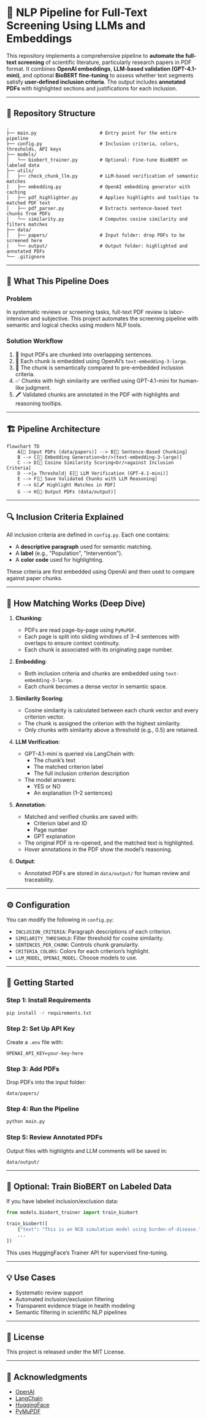 # 🧠 NLP Pipeline for Full-Text Screening Using LLMs and Embeddings

This repository implements a comprehensive pipeline to **automate the full-text screening** of scientific literature, particularly research papers in PDF format. It combines **OpenAI embeddings**, **LLM-based validation (GPT-4.1-mini)**, and optional **BioBERT fine-tuning** to assess whether text segments satisfy **user-defined inclusion criteria**. The output includes **annotated PDFs** with highlighted sections and justifications for each inclusion.

---

## 📂 Repository Structure

```
.
├── main.py                       # Entry point for the entire pipeline
├── config.py                     # Inclusion criteria, colors, thresholds, API keys
├── models/
│   └── biobert_trainer.py        # Optional: Fine-tune BioBERT on labeled data
├── utils/
│   ├── check_chunk_llm.py        # LLM-based verification of semantic matches
│   ├── embedding.py              # OpenAI embedding generator with caching
│   ├── pdf_highlighter.py        # Applies highlights and tooltips to matched PDF text
│   ├── pdf_parser.py             # Extracts sentence-based text chunks from PDFs
│   └── similarity.py             # Computes cosine similarity and filters matches
├── data/
│   ├── papers/                   # Input folder: drop PDFs to be screened here
│   └── output/                   # Output folder: highlighted and annotated PDFs
└── .gitignore
```

---

## 🧠 What This Pipeline Does

### Problem
In systematic reviews or screening tasks, full-text PDF review is labor-intensive and subjective. This project automates the screening pipeline with semantic and logical checks using modern NLP tools.

### Solution Workflow
1. 📄 Input PDFs are chunked into overlapping sentences.
2. 🔢 Each chunk is embedded using OpenAI’s `text-embedding-3-large`.
3. 🧠 The chunk is semantically compared to pre-embedded inclusion criteria.
4. ✅ Chunks with high similarity are verified using GPT-4.1-mini for human-like judgment.
5. 🖍️ Validated chunks are annotated in the PDF with highlights and reasoning tooltips.

---

## 🏗️ Pipeline Architecture

```mermaid
flowchart TD
    A[📄 Input PDFs (data/papers)] --> B[🧩 Sentence-Based Chunking]
    B --> C[🔢 Embedding Generation<br/>(text-embedding-3-large)]
    C --> D[📐 Cosine Similarity Scoring<br/>against Inclusion Criteria]
    D -->|≥ Threshold| E[🤖 LLM Verification (GPT-4.1-mini)]
    E --> F[🧠 Save Validated Chunks with LLM Reasoning]
    F --> G[🖍️ Highlight Matches in PDF]
    G --> H[📂 Output PDFs (data/output)]
```

---

## 🔍 Inclusion Criteria Explained

All inclusion criteria are defined in `config.py`. Each one contains:
- A **descriptive paragraph** used for semantic matching.
- A **label** (e.g., "Population", "Intervention").
- A **color code** used for highlighting.

These criteria are first embedded using OpenAI and then used to compare against paper chunks.

---

## 🧪 How Matching Works (Deep Dive)

1. **Chunking**:
   - PDFs are read page-by-page using `PyMuPDF`.
   - Each page is split into sliding windows of 3–4 sentences with overlaps to ensure context continuity.
   - Each chunk is associated with its originating page number.

2. **Embedding**:
   - Both inclusion criteria and chunks are embedded using `text-embedding-3-large`.
   - Each chunk becomes a dense vector in semantic space.

3. **Similarity Scoring**:
   - Cosine similarity is calculated between each chunk vector and every criterion vector.
   - The chunk is assigned the criterion with the highest similarity.
   - Only chunks with similarity above a threshold (e.g., 0.5) are retained.

4. **LLM Verification**:
   - GPT-4.1-mini is queried via LangChain with:
     - The chunk’s text
     - The matched criterion label
     - The full inclusion criterion description
   - The model answers:
     - YES or NO
     - An explanation (1–2 sentences)

5. **Annotation**:
   - Matched and verified chunks are saved with:
     - Criterion label and ID
     - Page number
     - GPT explanation
   - The original PDF is re-opened, and the matched text is highlighted.
   - Hover annotations in the PDF show the model’s reasoning.

6. **Output**:
   - Annotated PDFs are stored in `data/output/` for human review and traceability.

---

## ⚙️ Configuration

You can modify the following in `config.py`:
- `INCLUSION_CRITERIA`: Paragraph descriptions of each criterion.
- `SIMILARITY_THRESHOLD`: Filter threshold for cosine similarity.
- `SENTENCES_PER_CHUNK`: Controls chunk granularity.
- `CRITERIA_COLORS`: Colors for each criterion’s highlight.
- `LLM_MODEL`, `OPENAI_MODEL`: Choose models to use.

---

## 🚀 Getting Started

### Step 1: Install Requirements

```bash
pip install -r requirements.txt
```

### Step 2: Set Up API Key

Create a `.env` file with:

```
OPENAI_API_KEY=your-key-here
```

### Step 3: Add PDFs

Drop PDFs into the input folder:

```
data/papers/
```

### Step 4: Run the Pipeline

```bash
python main.py
```

### Step 5: Review Annotated PDFs

Output files with highlights and LLM comments will be saved in:

```
data/output/
```

---

## 🔬 Optional: Train BioBERT on Labeled Data

If you have labeled inclusion/exclusion data:

```python
from models.biobert_trainer import train_biobert

train_biobert([
    {"text": "This is an NCD simulation model using burden-of-disease.", "label": 3},
    ...
])
```

This uses HuggingFace’s Trainer API for supervised fine-tuning.

---

## 💡 Use Cases

- Systematic review support
- Automated inclusion/exclusion filtering
- Transparent evidence triage in health modeling
- Semantic filtering in scientific NLP pipelines

---

## 📜 License

This project is released under the MIT License.

---

## 🙏 Acknowledgments

- [OpenAI](https://openai.com/)
- [LangChain](https://www.langchain.com/)
- [HuggingFace](https://huggingface.co/)
- [PyMuPDF](https://pymupdf.readthedocs.io/)